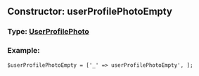 ## Constructor: userProfilePhotoEmpty  




### Type: [UserProfilePhoto](../types/UserProfilePhoto.md)


### Example:

```
$userProfilePhotoEmpty = ['_' => userProfilePhotoEmpty', ];
```